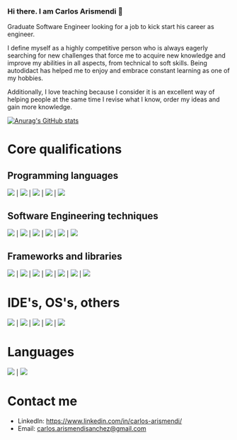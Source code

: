 ### Hi there. I am Carlos Arismendi 👋

<!--<img src="https://github.com/carlosarismendi/carlosarismendi/imgs/banner-github.png" width="1000" height="300">-->

Graduate Software Engineer looking for a job to kick start his career as engineer.

I define myself as a highly competitive person who is always eagerly searching for new challenges that force me to acquire new knowledge and improve my abilities in all aspects, from technical to soft skills. Being autodidact has helped me to enjoy and embrace constant learning as one of my hobbies.

Additionally, I love teaching because I consider it is an excellent way of helping people at the same time I revise what I know, order my ideas and gain more knowledge.

[![Anurag's GitHub stats](https://github-readme-stats.vercel.app/api?username=carlosarismendi&count_private=true&show_icons=true&theme=tokyonight&hide=issues,contribs)](https://github.com/anuraghazra/github-readme-stats)
# Core qualifications
## Programming languages
<img src="https://img.shields.io/badge/-Golang-blueviolet"> | <img src="https://img.shields.io/badge/-C%2B%2B-blueviolet"> | <img src="https://img.shields.io/badge/-Python-blueviolet"> | <img src="https://img.shields.io/badge/-JavaScript-blueviolet"> | <img src="https://img.shields.io/badge/-TypeScript-blueviolet">

## Software Engineering techniques
<img src="https://img.shields.io/badge/-Concurrent%20Programming-blue"> | <img src="https://img.shields.io/badge/-WebSockets-blue"> | <img src="https://img.shields.io/badge/-OOP-blue"> | <img src="https://img.shields.io/badge/-Design%20Patterns-blue"> | <img src="https://img.shields.io/badge/-Data%20Structures-blue"> | <img src="https://img.shields.io/badge/-REST%20APIs-blue">

## Frameworks and libraries
<img src="https://img.shields.io/badge/-Vue.js-red"> | <img src="https://img.shields.io/badge/-Node.js-red"> | <img src="https://img.shields.io/badge/-Bootstrap-red"> | <img src="https://img.shields.io/badge/-TensorFlow-red"> | <img src="https://img.shields.io/badge/-Pandas-red"> | <img src="https://img.shields.io/badge/-Numpy-red"> | <img src="https://img.shields.io/badge/-sklearn-red"> 


# IDE's, OS's, others
<img src="https://img.shields.io/badge/-VSCode-blue"> | <img src="https://img.shields.io/badge/-Windows-%23070"> | <img src="https://img.shields.io/badge/-Microsoft%20SQL%20Server-%23070"> | <img src="https://img.shields.io/badge/-Linux-orange"> | <img src="https://img.shields.io/badge/-Terminal-orange">

# Languages

<img src="https://img.shields.io/badge/-English-blueviolet"> | <img src="https://img.shields.io/badge/-Spanish-blueviolet">


# Contact me  
<ul>
  <li>
    LinkedIn: <a href="https://www.linkedin.com/in/carlos-arismendi/">https://www.linkedin.com/in/carlos-arismendi/</a>
  </li>
  <li>
    Email: <a href="mailto:carlos.arismendisanchez@gmail.com">carlos.arismendisanchez@gmail.com</a>
  </li>
</ul>
